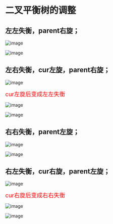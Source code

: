 # 二叉平衡树的调整

## 左左失衡，parent右旋；

![image](https://github.com/user-attachments/assets/e2473075-4886-4086-aa55-08516c3b1c04)

![image](https://github.com/user-attachments/assets/a01a0cc6-b9e1-4ac2-bbec-92d54079c4c4)



## 左右失衡，cur左旋，parent右旋；

![image](https://github.com/user-attachments/assets/067384a5-8150-4af6-b67a-cea9d904862b)

<font size=4 color=red>cur左旋后变成左左失衡</font>

![image](https://github.com/user-attachments/assets/da4c50f0-bc75-48a6-9780-1b235bcca740)

![image](https://github.com/user-attachments/assets/68a77c51-61af-4cfb-9fde-2b4559874832)


## 右右失衡，parent左旋；

![image](https://github.com/user-attachments/assets/0724ed52-628d-4bc8-b857-dc2a4c81355b)

![image](https://github.com/user-attachments/assets/78ecdecc-bd12-4414-b94a-dcbcd6646045)

## 右左失衡，cur右旋，parent左旋；

![image](https://github.com/user-attachments/assets/1ca8236a-4e97-4a71-88f9-4e74b3a3ae64)

<font size=4 color=red>cur右旋后变成右右失衡</font>

![image](https://github.com/user-attachments/assets/3a108372-696b-4ab2-8303-151fd44af28d)

![image](https://github.com/user-attachments/assets/40bc0946-1367-45e2-bc42-521585351910)
